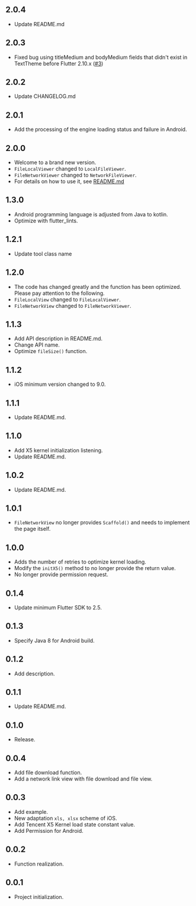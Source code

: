 ## 2.0.4

* Update README.md

## 2.0.3

* Fixed bug using titleMedium and bodyMedium fields that didn't exist in TextTheme before Flutter 2.10.x ([#3](https://github.com/LiWenHui96/flutter_file_view/issues/3))

## 2.0.2

* Update CHANGELOG.md

## 2.0.1

* Add the processing of the engine loading status and failure in Android.

## 2.0.0

* Welcome to a brand new version.
* `FileLocalViewer` changed to `LocalFileViewer`.
* `FileNetworkViewer` changed to `NetworkFileViewer`.
* For details on how to use it, see [README.md](README.md)

## 1.3.0

* Android programming language is adjusted from Java to kotlin.
* Optimize with flutter_lints.

## 1.2.1

* Update tool class name

## 1.2.0

* The code has changed greatly and the function has been optimized. Please pay attention to the
  following.
* `FileLocalView` changed to `FileLocalViewer`.
* `FileNetworkView` changed to `FileNetworkViewer`.

## 1.1.3

* Add API description in README.md.
* Change API name.
* Optimize `fileSize()` function.

## 1.1.2

* iOS minimum version changed to 9.0.

## 1.1.1

* Update README.md.

## 1.1.0

* Add X5 kernel initialization listening.
* Update README.md.

## 1.0.2

* Update README.md.

## 1.0.1

* `FileNetworkView` no longer provides `Scaffold()` and needs to implement the page itself.

## 1.0.0

* Adds the number of retries to optimize kernel loading.
* Modify the `initX5()` method to no longer provide the return value.
* No longer provide permission request.

## 0.1.4

* Update minimum Flutter SDK to 2.5.

## 0.1.3

* Specify Java 8 for Android build.

## 0.1.2

* Add description.

## 0.1.1

* Update README.md.

## 0.1.0

* Release.

## 0.0.4

* Add file download function.
* Add a network link view with file download and file view.

## 0.0.3

* Add example.
* New adaptation `xls, xlsx` scheme of iOS.
* Add Tencent X5 Kernel load state constant value.
* Add Permission for Android.

## 0.0.2

* Function realization.

## 0.0.1

* Project initialization.
